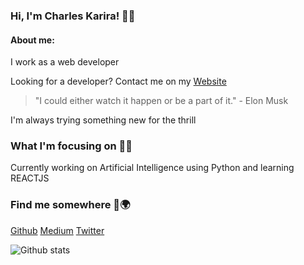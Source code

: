 ### Hi, I'm Charles Karira! 👨‍💻
#### About me:

I work as a web developer 

Looking for a developer? Contact me on my [Website](https://my_world-z3rmou.vertex360.co/) 

> "I could either watch it happen or be a part of it."  - Elon Musk

I'm always trying something new for the thrill

### What I'm focusing on 🦸‍♂️

Currently working on Artificial Intelligence using Python and learning REACTJS

### Find me somewhere 🔎🌍

[Github](github.com/hackster254)
[Medium](https://medium.com/@hackster.origin)
[Twitter](https://twitter.com/c_karira)

![Github stats](https://github-readme-stats.vercel.app/api?username=hackster254)


